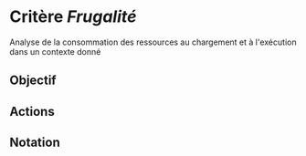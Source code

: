 # Critère *Frugalité*
Analyse de la consommation des ressources au chargement et à l'exécution dans un contexte donné

## Objectif


## Actions


## Notation